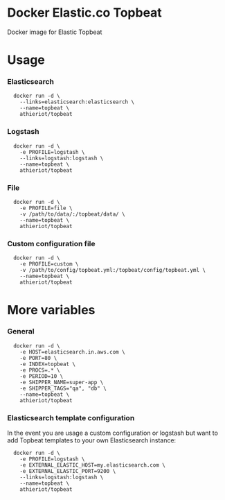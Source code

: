 # Docker Elastic.co Topbeat

Docker image for Elastic Topbeat

# Usage

### Elasticsearch

      docker run -d \
        --links=elasticsearch:elasticsearch \
        --name=topbeat \
        athieriot/topbeat
      
### Logstash

      docker run -d \
        -e PROFILE=logstash \
        --links=logstash:logstash \
        --name=topbeat \
        athieriot/topbeat

### File

      docker run -d \
        -e PROFILE=file \
        -v /path/to/data/:/topbeat/data/ \
        --name=topbeat \
        athieriot/topbeat

### Custom configuration file

      docker run -d \
        -e PROFILE=custom \
        -v /path/to/config/topbeat.yml:/topbeat/config/topbeat.yml \
        --name=topbeat \
        athieriot/topbeat

# More variables

### General

      docker run -d \
        -e HOST=elasticsearch.in.aws.com \
        -e PORT=80 \
        -e INDEX=topbeat \
        -e PROCS=.* \
        -e PERIOD=10 \
        -e SHIPPER_NAME=super-app \
        -e SHIPPER_TAGS="qa", "db" \
        --name=topbeat \
        athieriot/topbeat

### Elasticsearch template configuration

In the event you are usage a custom configuration or logstash but want to add Topbeat templates to your own Elasticsearch instance:

      docker run -d \
        -e PROFILE=logstash \
        -e EXTERNAL_ELASTIC_HOST=my.elasticsearch.com \
        -e EXTERNAL_ELASTIC_PORT=9200 \
        --links=logstash:logstash \
        --name=topbeat \
        athieriot/topbeat
